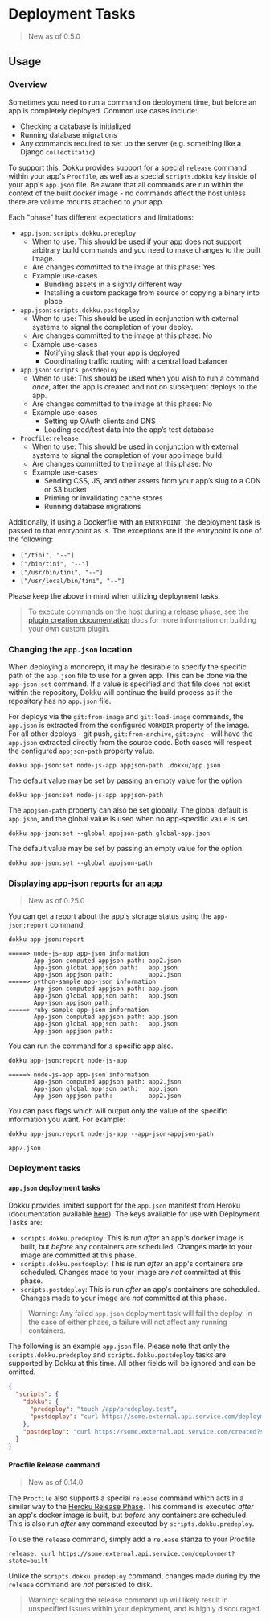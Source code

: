 # Deployment Tasks

> New as of 0.5.0

## Usage

### Overview

Sometimes you need to run a command on deployment time, but before an app is completely deployed. Common use cases include:

- Checking a database is initialized
- Running database migrations
- Any commands required to set up the server (e.g. something like a Django `collectstatic`)

To support this, Dokku provides support for a special `release` command within your app's `Procfile`, as well as a special `scripts.dokku` key inside of your app's `app.json` file. Be aware that all commands are run within the context of the built docker image - no commands affect the host unless there are volume mounts attached to your app.

Each "phase" has different expectations and limitations:

- `app.json`: `scripts.dokku.predeploy`
    - When to use: This should be used if your app does not support arbitrary build commands and you need to make changes to the built image.
    - Are changes committed to the image at this phase: Yes
    - Example use-cases
        - Bundling assets in a slightly different way
        - Installing a custom package from source or copying a binary into place
- `app.json`: `scripts.dokku.postdeploy`
    - When to use: This should be used in conjunction with external systems to signal the completion of your deploy.
    - Are changes committed to the image at this phase: No
    - Example use-cases
        - Notifying slack that your app is deployed
        - Coordinating traffic routing with a central load balancer
- `app.json`: `scripts.postdeploy`
    - When to use: This should be used when you wish to run a command _once_, after the app is created and not on subsequent deploys to the app.
    - Are changes committed to the image at this phase: No
    - Example use-cases
        - Setting up OAuth clients and DNS
        - Loading seed/test data into the app’s test database
- `Procfile`: `release`
    - When to use: This should be used in conjunction with external systems to signal the completion of your app image build.
    - Are changes committed to the image at this phase: No
    - Example use-cases
        - Sending CSS, JS, and other assets from your app’s slug to a CDN or S3 bucket
        - Priming or invalidating cache stores
        - Running database migrations

Additionally, if using a Dockerfile with an `ENTRYPOINT`, the deployment task is passed to that entrypoint as is. The exceptions are if the entrypoint is one of the following:

- `["/tini", "--"]`
- `["/bin/tini", "--"]`
- `["/usr/bin/tini", "--"]`
- `["/usr/local/bin/tini", "--"]`

Please keep the above in mind when utilizing deployment tasks.

> To execute commands on the host during a release phase, see the [plugin creation documentation](/docs/development/plugin-creation.md) docs for more information on building your own custom plugin.

### Changing the `app.json` location

When deploying a monorepo, it may be desirable to specify the specific path of the `app.json` file to use for a given app. This can be done via the `app-json:set` command. If a value is specified and that file does not exist within the repository, Dokku will continue the build process as if the repository has no `app.json` file.

For deploys via the `git:from-image` and `git:load-image` commands, the `app.json` is extracted from the configured `WORKDIR` property of the image. For all other deploys - git push, `git:from-archive`, `git:sync` - will have the `app.json` extracted directly from the source code. Both cases will respect the configured `appjson-path` property value.


```shell
dokku app-json:set node-js-app appjson-path .dokku/app.json
```

The default value may be set by passing an empty value for the option:

```shell
dokku app-json:set node-js-app appjson-path
```

The `appjson-path` property can also be set globally. The global default is `app.json`, and the global value is used when no app-specific value is set.

```shell
dokku app-json:set --global appjson-path global-app.json
```

The default value may be set by passing an empty value for the option.

```shell
dokku app-json:set --global appjson-path
```

### Displaying app-json reports for an app

> New as of 0.25.0

You can get a report about the app's storage status using the `app-json:report` command:

```shell
dokku app-json:report
```

```
=====> node-js-app app-json information
       App-json computed appjson path: app2.json
       App-json global appjson path:   app.json
       App-json appjson path:          app2.json
=====> python-sample app-json information
       App-json computed appjson path: app.json
       App-json global appjson path:   app.json
       App-json appjson path:
=====> ruby-sample app-json information
       App-json computed appjson path: app.json
       App-json global appjson path:   app.json
       App-json appjson path:
```

You can run the command for a specific app also.

```shell
dokku app-json:report node-js-app
```

```
=====> node-js-app app-json information
       App-json computed appjson path: app2.json
       App-json global appjson path:   app.json
       App-json appjson path:          app2.json
```

You can pass flags which will output only the value of the specific information you want. For example:

```shell
dokku app-json:report node-js-app --app-json-appjson-path
```

```
app2.json
```

### Deployment tasks

#### `app.json` deployment tasks

Dokku provides limited support for the `app.json` manifest from Heroku (documentation available [here](https://devcenter.heroku.com/articles/app-json-schema)). The keys available for use with Deployment Tasks are:

- `scripts.dokku.predeploy`: This is run _after_ an app's docker image is built, but _before_ any containers are scheduled. Changes made to your image are committed at this phase.
- `scripts.dokku.postdeploy`: This is run _after_ an app's containers are scheduled. Changes made to your image are _not_ committed at this phase.
- `scripts.postdeploy`: This is run _after_ an app's containers are scheduled. Changes made to your image are _not_ committed at this phase.

> Warning: Any failed `app.json` deployment task will fail the deploy. In the case of either phase, a failure will not affect any running containers.

The following is an example `app.json` file. Please note that only the `scripts.dokku.predeploy` and `scripts.dokku.postdeploy` tasks are supported by Dokku at this time. All other fields will be ignored and can be omitted.

```json
{
  "scripts": {
    "dokku": {
      "predeploy": "touch /app/predeploy.test",
      "postdeploy": "curl https://some.external.api.service.com/deployment?state=success"
    },
    "postdeploy": "curl https://some.external.api.service.com/created?state=success"
  }
}
```

#### Procfile Release command

> New as of 0.14.0

The `Procfile` also supports a special `release` command which acts in a similar way to the [Heroku Release Phase](https://devcenter.heroku.com/articles/release-phase). This command is executed _after_ an app's docker image is built, but _before_ any containers are scheduled. This is also run _after_ any command executed by `scripts.dokku.predeploy`.

To use the `release` command, simply add a `release` stanza to your Procfile.

```Procfile
release: curl https://some.external.api.service.com/deployment?state=built
```

Unlike the `scripts.dokku.predeploy` command, changes made during by the `release` command are _not_ persisted to disk.

> Warning: scaling the release command up will likely result in unspecified issues within your deployment, and is highly discouraged.
